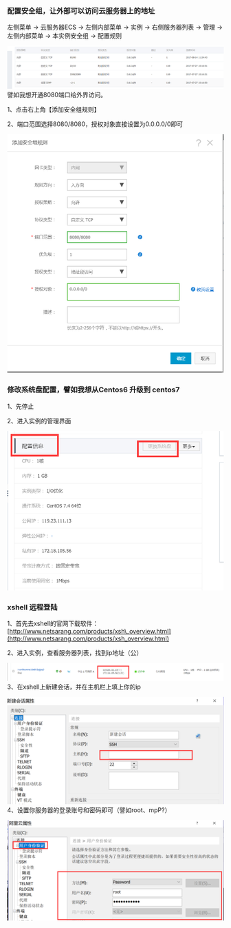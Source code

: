 ### 配置安全组，让外部可以访问云服务器上的地址

左侧菜单 -&gt; 云服务器ECS -&gt; 左侧内部菜单 -&gt; 实例 -&gt; 右侧服务器列表 -&gt; 管理 -&gt; 左侧内部菜单 -&gt; 本实例安全组 -&gt; 配置规则

![](/assets/1import.png)譬如我想开通8080端口给外界访问。

1、点击右上角【添加安全组规则】

2、端口范围选择8080/8080，授权对象直接设置为0.0.0.0/0即可

![](/assets/65464import.png)



### 修改系统盘配置，譬如我想从Centos6 升级到 centos7

1、先停止

2、进入实例的管理界面

![](/assets/2import.png)

### xshell 远程登陆

1、首先去xshell的官网下载软件：[http://www.netsarang.com/products/xsh\_overview.html](http://www.netsarang.com/products/xsh_overview.html)

2、进入实例，查看服务器列表，找到ip地址（公）

![](/assets/3import.png)3、在xshell上新建会话，并在主机栏上填上你的ip

![](/assets/4import.png)4、设置你服务器的登录账号和密码即可（譬如root、mpP?）

![](/assets/5import.png)

